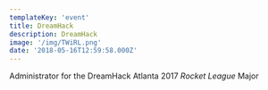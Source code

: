 ```yaml
---
templateKey: 'event'
title: DreamHack
description: DreamHack
image: '/img/TWiRL.png'
date: '2018-05-16T12:59:58.000Z'
---
```


Administrator for the DreamHack Atlanta 2017 *Rocket League* Major